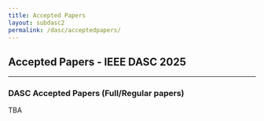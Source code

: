 ```yaml
---
title: Accepted Papers
layout: subdasc2
permalink: /dasc/acceptedpapers/
---
```


<h2>Accepted Papers - IEEE DASC 2025</h2>
<hr/>

<h3>DASC Accepted Papers (Full/Regular papers)</h3>
TBA
